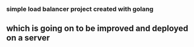 ### simple load balancer project created with golang 
## which is going on to be improved and deployed on a server